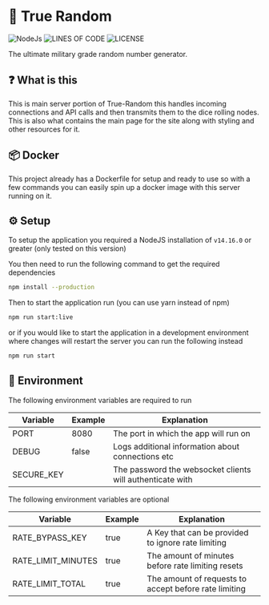 # 🎲 True Random

![NodeJs](https://img.shields.io/badge/Powered%20By-NodeJS-68A063?style=for-the-badge)
![LINES OF CODE](https://img.shields.io/tokei/lines/github/Questionable-Research-Labs/TrueRandom-MainServer?style=for-the-badge)
![LICENSE](https://img.shields.io/github/license/Questionable-Research-Labs/TrueRandom-MainServer?style=for-the-badge)

The ultimate military grade random number generator.

## ❓ What is this

This is main server portion of True-Random this handles incoming connections and API calls and then transmits them to
the dice rolling nodes. This is also what contains the main page for the site along with styling and other resources for
it.

## 📦 Docker

This project already has a Dockerfile for setup and ready to use so with a few commands you can easily spin up a docker
image with this server running on it.

## ⚙️ Setup

To setup the application you required a NodeJS installation of ``v14.16.0`` or greater (only tested on this version)

You then need to run the following command to get the required dependencies

```bash
npm install --production
```

Then to start the application  run (you can use yarn instead of npm)


```bash
npm run start:live
```

or if you would like to start the application in a development environment where
changes will restart the server you can run the following instead

```bash
npm run start
```

## 📝 Environment

The following environment variables are required to run

| Variable   | Example | Explanation                           |
|------------|---------|---------------------------------------|
| PORT       | 8080    | The port in which the app will run on |
| DEBUG      | false   | Logs additional information about connections etc |
| SECURE_KEY |         | The password the websocket clients will authenticate with |

The following environment variables are optional

| Variable           | Example | Explanation                           |
|--------------------|---------|---------------------------------------|
| RATE_BYPASS_KEY    | true    | A Key that can be provided to ignore rate limiting |
| RATE_LIMIT_MINUTES | true    | The amount of minutes before rate limiting resets |
| RATE_LIMIT_TOTAL   | true    |  The amount of requests to accept before rate limiting |


